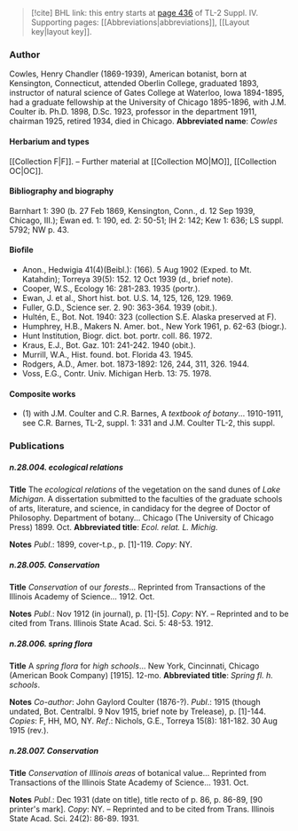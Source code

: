 > [!cite] BHL link: this entry starts at [page 436](https://www.biodiversitylibrary.org/page/33266113) of TL-2 Suppl. IV.
> Supporting pages: [[Abbreviations|abbreviations]], [[Layout key|layout key]].

### Author

Cowles, Henry Chandler (1869-1939), American botanist, born at Kensington, Connecticut, attended Oberlin College, graduated 1893, instructor of natural science of Gates College at Waterloo, Iowa 1894-1895, had a graduate fellowship at the University of Chicago 1895-1896, with J.M. Coulter ib. Ph.D. 1898, D.Sc. 1923, professor in the department 1911, chairman 1925, retired 1934, died in Chicago. 
**Abbreviated name**: *Cowles*

#### Herbarium and types

[[Collection F|F]]. – Further material at [[Collection MO|MO]], [[Collection OC|OC]].

#### Bibliography and biography

Barnhart 1: 390 (b. 27 Feb 1869, Kensington, Conn., d. 12 Sep 1939, Chicago, III.); Ewan ed. 1: 190, ed. 2: 50-51; IH 2: 142; Kew 1: 636; LS suppl. 5792; NW p. 43.

#### Biofile

- Anon., Hedwigia 41(4)(Beibl.): (166). 5 Aug 1902 (Exped. to Mt. Katahdin); Torreya 39(5): 152. 12 Oct 1939 (d., brief note).
- Cooper, W.S., Ecology 16: 281-283. 1935 (portr.).
- Ewan, J. et al., Short hist. bot. U.S. 14, 125, 126, 129. 1969.
- Fuller, G.D., Science ser. 2. 90: 363-364. 1939 (obit.).
- Hultén, E., Bot. Not. 1940: 323 (collection S.E. Alaska preserved at F).
- Humphrey, H.B., Makers N. Amer. bot., New York 1961, p. 62-63 (biogr.).
- Hunt Institution, Biogr. dict. bot. portr. coll. 86. 1972.
- Kraus, E.J., Bot. Gaz. 101: 241-242. 1940 (obit.).
- Murrill, W.A., Hist. found. bot. Florida 43. 1945.
- Rodgers, A.D., Amer. bot. 1873-1892: 126, 244, 311, 326. 1944.
- Voss, E.G., Contr. Univ. Michigan Herb. 13: 75. 1978.

#### Composite works

- (1) with J.M. Coulter and C.R. Barnes, A *textbook of botany*... 1910-1911, see C.R. Barnes, TL-2, suppl. 1: 331 and J.M. Coulter TL-2, this suppl.

### Publications

##### n.28.004. ecological relations

**Title**
The *ecological relations* of the vegetation on the sand dunes of *Lake Michigan*. A dissertation submitted to the faculties of the graduate schools of arts, literature, and science, in candidacy for the degree of Doctor of Philosophy. Department of botany... Chicago (The University of Chicago Press) 1899. Oct.
**Abbreviated title**: *Ecol. relat. L. Michig.*

**Notes**
*Publ*.: 1899, cover-t.p., p. \[1\]-119. *Copy*: NY.

##### n.28.005. Conservation

**Title**
*Conservation* of our *forests*... Reprinted from Transactions of the Illinois Academy of Science... 1912. Oct.

**Notes**
*Publ*.: Nov 1912 (in journal), p. \[1\]-\[5\]. *Copy*: NY. – Reprinted and to be cited from Trans. Illinois State Acad. Sci. 5: 48-53. 1912.

##### n.28.006. spring flora

**Title**
A *spring flora* for *high schools*... New York, Cincinnati, Chicago (American Book Company) \[1915\]. 12-mo.
**Abbreviated title**: *Spring fl. h. schools*.

**Notes**
*Co-author*: John Gaylord Coulter (1876-?).
*Publ*.: 1915 (though undated, Bot. Centralbl. 9 Nov 1915, brief note by Trelease), p. \[1\]-144.
*Copies*: F, HH, MO, NY.
*Ref*.: Nichols, G.E., Torreya 15(8): 181-182. 30 Aug 1915 (rev.).

##### n.28.007. Conservation

**Title**
*Conservation* of *Illinois areas* of botanical value... Reprinted from Transactions of the Illinois State Academy of Science... 1931. Oct.

**Notes**
*Publ*.: Dec 1931 (date on title), title recto of p. 86, p. 86-89, \[90 printer's mark\]. *Copy*: NY. – Reprinted and to be cited from Trans. Illinois State Acad. Sci. 24(2): 86-89. 1931.

